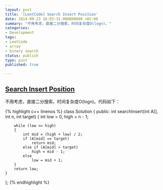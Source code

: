 ```yaml
---
layout: post
title: '[LeetCode] Search Insert Position'
date: 2014-09-23 16:03:31.000000000 +02:00
summary: "不用考虑，直接二分搜索，时间复杂度O(logn)。"
categories:
- Development
tags:
- LeetCode
- array
- binary search
status: publish
type: post
published: true

---
```


## [Search Insert Position](https://oj.leetcode.com/problems/search-insert-position/)

不用考虑，直接二分搜索，时间复杂度O(logn)。代码如下：

{% highlight c++ linenos %}
class Solution {
public:
    int searchInsert(int A[], int n, int target) {
        int low = 0, high = n - 1;

        while (low <= high)
        {
            int mid = (high + low) / 2;
            if (A[mid] == target)
                return mid;
            else if (A[mid] > target)
                high = mid - 1;
            else
                low = mid + 1;
        }
        return low;
    }
};
{% endhighlight %}
